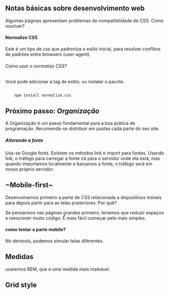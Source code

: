 ## Notas básicas sobre desenvolvimento web

Algumas páginas apresentam problemas de compatibilidade de CSS. Como resolver?

#### Normalize CSS

Este é um tipo de css que padroniza o estilo inicial, para resolver conflitos de padrões entre browsers (user-agent).

###### Como usar o normalize CSS?
Você pode adicionar a tag de estilo, ou instalar o pacote. 

<code>
    npm install normalize.css
</code>

## Próximo passo: *Organização*

A Organização é um passo fundamental para a boa prática de programação. 
Recomenda-se distribuir em pastas cada parte do seu site. 

##### Alterando a fonte

Usa-se Google fonts.
Existem os métodos link e import para fontes.
Usando link, o trafego para carregar a fonte irá para o servidor onde ela está, mas quando importamos localmente e baixamos a fonte, o tráfego será em nosso próprio servidor.

## ~Mobile-first~

Desenvolvemos primeiro a parte de CSS relacionada a dispositivos móveis para depois partir para as telas posteriores.
Por quê?

Se pensarmos nas páginas grandes primeiro, teríamos que reduzir espaços e reescrever muito código. É mais fácil começar pelo mais simples.

#### como testar a parte mobile?

No devtools, podemos simular telas diferentes.

## Medidas

usaremos REM, que é uma medida mais maleável.

## Grid style